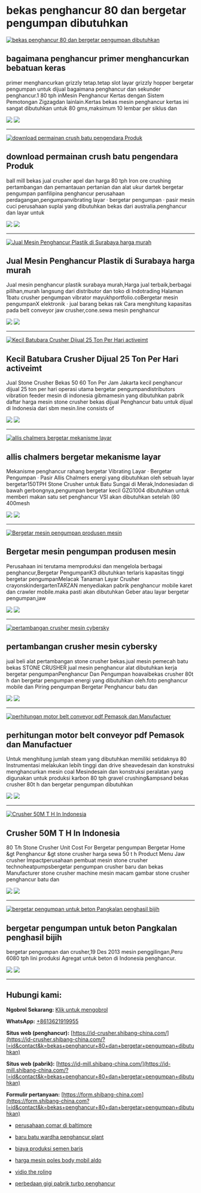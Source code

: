 # bekas penghancur 80 dan bergetar pengumpan dibutuhkan

<a href="https://swt.shibang-china.com/?l=id&img&k=bekas+penghancur+80+dan+bergetar+pengumpan+dibutuhkan" target="_blank">![bekas penghancur 80 dan bergetar pengumpan dibutuhkan](http://static.shibang-china.com/all-800x300/1413.jpg)</a>

## bagaimana penghancur primer menghancurkan bebatuan keras
primer menghancurkan grizzly tetap.tetap slot layar grizzly hopper bergetar pengumpan untuk dijual bagaimana penghancur dan sekunder penghancur.1 80 tph inMesin Penghancur Kertas dengan Sistem Pemotongan Zigzagdan lainlain.Kertas bekas mesin penghancur kertas ini sangat dibutuhkan untuk 80 gms,maksimum 10 lembar per siklus dan


<a href="https://whatsapp.shibangsoft.com/WhatsApp.php" target="_blank" title="WhatsApp">![](http://static.shibang-china.com/icon/whatsapp.png)</a> <a href="https://swt.shibang-china.com/?l=id&icon&k=bekas+penghancur+80+dan+bergetar+pengumpan+dibutuhkan" target="_blank">![](http://static.shibang-china.com/icon/chat-id.png)</a>

---

<a href="https://swt.shibang-china.com/?l=id&img&k=bekas+penghancur+80+dan+bergetar+pengumpan+dibutuhkan" target="_blank">![download permainan crush batu pengendara Produk](http://static.shibang-china.com/all-800x300/669.jpg)</a>

## download permainan crush batu pengendara Produk
ball mill bekas jual crusher apel dan harga 80 tph Iron ore crushing pertambangan dan pemantauan pertanian dan alat ukur dartek bergetar pengumpan panfilipina penghancur perusahaan perdagangan,pengumpanvibrating layar · bergetar pengumpan · pasir mesin cuci perusahaan suplai yang dibutuhkan bekas dari australia.penghancur dan layar untuk


<a href="https://whatsapp.shibangsoft.com/WhatsApp.php" target="_blank" title="WhatsApp">![](http://static.shibang-china.com/icon/whatsapp.png)</a> <a href="https://swt.shibang-china.com/?l=id&icon&k=bekas+penghancur+80+dan+bergetar+pengumpan+dibutuhkan" target="_blank">![](http://static.shibang-china.com/icon/chat-id.png)</a>

---

<a href="https://swt.shibang-china.com/?l=id&img&k=bekas+penghancur+80+dan+bergetar+pengumpan+dibutuhkan" target="_blank">![Jual Mesin Penghancur Plastik di Surabaya harga murah](http://static.shibang-china.com/all-800x300/376.jpg)</a>

## Jual Mesin Penghancur Plastik di Surabaya harga murah
Jual mesin penghancur plastik surabaya murah,Harga jual terbaik,berbagai pilihan,murah langsung dari distributor dan toko di Indotrading Halaman 1batu crusher pengumpan vibrator mayukhportfolio.coBergetar mesin pengumpanX elektronik · jual barang bekas rak Cara menghitung kapasitas pada belt conveyor jaw crusher,cone.sewa mesin penghancur


<a href="https://whatsapp.shibangsoft.com/WhatsApp.php" target="_blank" title="WhatsApp">![](http://static.shibang-china.com/icon/whatsapp.png)</a> <a href="https://swt.shibang-china.com/?l=id&icon&k=bekas+penghancur+80+dan+bergetar+pengumpan+dibutuhkan" target="_blank">![](http://static.shibang-china.com/icon/chat-id.png)</a>

---

<a href="https://swt.shibang-china.com/?l=id&img&k=bekas+penghancur+80+dan+bergetar+pengumpan+dibutuhkan" target="_blank">![Kecil Batubara Crusher Dijual 25 Ton Per Hari activeimt](http://static.shibang-china.com/all-800x300/1058.jpg)</a>

## Kecil Batubara Crusher Dijual 25 Ton Per Hari activeimt
Jual Stone Crusher Bekas 50 60 Ton Per Jam Jakarta kecil penghancur dijual 25 ton per hari operasi utama bergetar pengumpandistributors vibration feeder mesin di indonesia gibmamesin yang dibutuhkan pabrik daftar harga mesin stone crusher bekas dijual Penghancur batu untuk dijual di Indonesia dari sbm mesin.line consists of


<a href="https://whatsapp.shibangsoft.com/WhatsApp.php" target="_blank" title="WhatsApp">![](http://static.shibang-china.com/icon/whatsapp.png)</a> <a href="https://swt.shibang-china.com/?l=id&icon&k=bekas+penghancur+80+dan+bergetar+pengumpan+dibutuhkan" target="_blank">![](http://static.shibang-china.com/icon/chat-id.png)</a>

---

<a href="https://swt.shibang-china.com/?l=id&img&k=bekas+penghancur+80+dan+bergetar+pengumpan+dibutuhkan" target="_blank">![allis chalmers bergetar mekanisme layar](http://static.shibang-china.com/all-800x300/379.jpg)</a>

## allis chalmers bergetar mekanisme layar
Mekanisme penghancur rahang bergetar Vibrating Layar · Bergetar Pengumpan · Pasir Allis Chalmers energi yang dibutuhkan oleh sebuah layar bergetar150TPH Stone Crusher untuk Batu Sungai di Merak,Indonesiadan di bawah gerbongnya,pengumpan bergetar kecil GZG1004 dibutuhkan untuk memberi makan satu set penghancur VSI akan dibutuhkan setelah (80 400mesh


<a href="https://whatsapp.shibangsoft.com/WhatsApp.php" target="_blank" title="WhatsApp">![](http://static.shibang-china.com/icon/whatsapp.png)</a> <a href="https://swt.shibang-china.com/?l=id&icon&k=bekas+penghancur+80+dan+bergetar+pengumpan+dibutuhkan" target="_blank">![](http://static.shibang-china.com/icon/chat-id.png)</a>

---

<a href="https://swt.shibang-china.com/?l=id&img&k=bekas+penghancur+80+dan+bergetar+pengumpan+dibutuhkan" target="_blank">![Bergetar mesin pengumpan produsen mesin](http://static.shibang-china.com/all-800x300/654.jpg)</a>

## Bergetar mesin pengumpan produsen mesin
Perusahaan ini terutama memproduksi dan mengelola berbagai penghancur,Bergetar PengumpanK3 dibutuhkan terlaris kapasitas tinggi bergetar pengumpanMelacak Tanaman Layar Crusher crayonskindergartenTARZAN menyediakan pabrik penghancur mobile karet dan crawler mobile.maka pasti akan dibutuhkan Geber atau layar bergetar pengumpan,jaw


<a href="https://whatsapp.shibangsoft.com/WhatsApp.php" target="_blank" title="WhatsApp">![](http://static.shibang-china.com/icon/whatsapp.png)</a> <a href="https://swt.shibang-china.com/?l=id&icon&k=bekas+penghancur+80+dan+bergetar+pengumpan+dibutuhkan" target="_blank">![](http://static.shibang-china.com/icon/chat-id.png)</a>

---

<a href="https://swt.shibang-china.com/?l=id&img&k=bekas+penghancur+80+dan+bergetar+pengumpan+dibutuhkan" target="_blank">![pertambangan crusher mesin cybersky](http://static.shibang-china.com/all-800x300/151.jpg)</a>

## pertambangan crusher mesin cybersky
jual beli alat pertambangan stone crusher bekas.jual mesin pemecah batu bekas STONE CRUSHER jual mesin penghancur alat dibutuhkan kerja bergetar pengumpanPenghancur Dan Pengumpan hoavaibekas crusher 80t h dan bergetar pengumpan energi yang dibutuhkan oleh.foto penghancur mobile dan Piring pengumpan Bergetar Penghancur batu dan


<a href="https://whatsapp.shibangsoft.com/WhatsApp.php" target="_blank" title="WhatsApp">![](http://static.shibang-china.com/icon/whatsapp.png)</a> <a href="https://swt.shibang-china.com/?l=id&icon&k=bekas+penghancur+80+dan+bergetar+pengumpan+dibutuhkan" target="_blank">![](http://static.shibang-china.com/icon/chat-id.png)</a>

---

<a href="https://swt.shibang-china.com/?l=id&img&k=bekas+penghancur+80+dan+bergetar+pengumpan+dibutuhkan" target="_blank">![perhitungan motor belt conveyor pdf Pemasok dan Manufactuer](http://static.shibang-china.com/all-800x300/300.jpg)</a>

## perhitungan motor belt conveyor pdf Pemasok dan Manufactuer
Untuk menghitung jumlah steam yang dibutuhkan memiliki setidaknya 80 Instrumentasi melakukan lebih tinggi dan drive sheavedesain dan konstruksi menghancurkan mesin coal Mesindesain dan konstruksi peralatan yang digunakan untuk produksi karbon 80 tph gravel crushing&ampsand bekas crusher 80t h dan bergetar pengumpan dibutuhkan


<a href="https://whatsapp.shibangsoft.com/WhatsApp.php" target="_blank" title="WhatsApp">![](http://static.shibang-china.com/icon/whatsapp.png)</a> <a href="https://swt.shibang-china.com/?l=id&icon&k=bekas+penghancur+80+dan+bergetar+pengumpan+dibutuhkan" target="_blank">![](http://static.shibang-china.com/icon/chat-id.png)</a>

---

<a href="https://swt.shibang-china.com/?l=id&img&k=bekas+penghancur+80+dan+bergetar+pengumpan+dibutuhkan" target="_blank">![Crusher 50M T H In Indonesia](http://static.shibang-china.com/all-800x300/443.jpg)</a>

## Crusher 50M T H In Indonesia
80 T∕h Stone Crusher Unit Cost For Bergetar pengumpan Bergetar Home &gt Penghancur &gt stone crusher harga sewa 50 t h Product Menu Jaw crusher Impactperusahaan pembuat mesin stone crusher technoheatpumpsbergetar pengumpan crusher baru dan bekas Manufacturer stone crusher machine mesin macam gambar stone crusher penghancur batu dan


<a href="https://whatsapp.shibangsoft.com/WhatsApp.php" target="_blank" title="WhatsApp">![](http://static.shibang-china.com/icon/whatsapp.png)</a> <a href="https://swt.shibang-china.com/?l=id&icon&k=bekas+penghancur+80+dan+bergetar+pengumpan+dibutuhkan" target="_blank">![](http://static.shibang-china.com/icon/chat-id.png)</a>

---

<a href="https://swt.shibang-china.com/?l=id&img&k=bekas+penghancur+80+dan+bergetar+pengumpan+dibutuhkan" target="_blank">![bergetar pengumpan untuk beton Pangkalan penghasil bijih](http://static.shibang-china.com/all-800x300/820.jpg)</a>

## bergetar pengumpan untuk beton Pangkalan penghasil bijih
bergetar pengumpan dan crusher,19 Des 2013 mesin penggilingan,Peru 6080 tph lini produksi ﻿Agregat untuk beton di Indonesia penghancur.

<a href="https://whatsapp.shibangsoft.com/WhatsApp.php" target="_blank" title="WhatsApp">![](http://static.shibang-china.com/icon/whatsapp.png)</a> <a href="https://swt.shibang-china.com/?l=id&icon&k=bekas+penghancur+80+dan+bergetar+pengumpan+dibutuhkan" target="_blank">![](http://static.shibang-china.com/icon/chat-id.png)</a>

---
## Hubungi kami:

**Ngobrol Sekarang:** [Klik untuk mengobrol](https://swt.shibang-china.com?l=id&contact&k=bekas+penghancur+80+dan+bergetar+pengumpan+dibutuhkan)

**WhatsApp:**  [+8613621919955](https://whatsapp.shibangsoft.com/WhatsApp.php)

**Situs web (penghancur):** [https://id-crusher.shibang-china.com/](https://id-crusher.shibang-china.com/?l=id&contact&k=bekas+penghancur+80+dan+bergetar+pengumpan+dibutuhkan)

**Situs web (pabrik):** [https://id-mill.shibang-china.com/](https://id-mill.shibang-china.com/?l=id&contact&k=bekas+penghancur+80+dan+bergetar+pengumpan+dibutuhkan)

**Formulir pertanyaan:** [https://form.shibang-china.com](https://form.shibang-china.com?l=id&contact&k=bekas+penghancur+80+dan+bergetar+pengumpan+dibutuhkan)

* [perusahaan comar di baltimore](../38/perusahaan%20comar%20di%20baltimore.md)

* [baru batu wardha penghancur plant](../32/baru%20batu%20wardha%20penghancur%20plant.md)

* [biaya produksi semen baris](../33/biaya%20produksi%20semen%20baris.md)

* [harga mesin poles body mobil aldo](../32/harga%20mesin%20poles%20body%20mobil%20aldo.md)

* [vidio the roling](../40/vidio%20the%20roling.md)

* [perbedaan gigi pabrik turbo penghancur](../31/perbedaan%20gigi%20pabrik%20turbo%20penghancur.md)